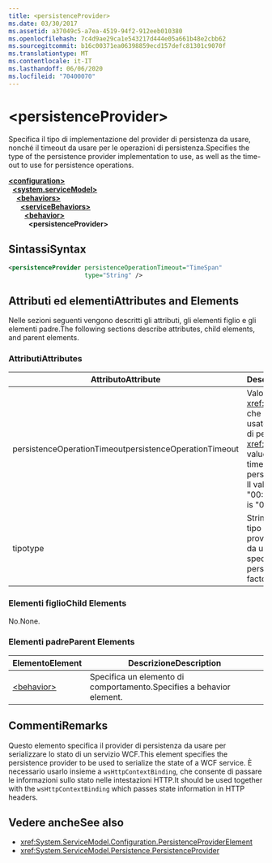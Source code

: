 ```yaml
---
title: <persistenceProvider>
ms.date: 03/30/2017
ms.assetid: a37049c5-a7ea-4519-94f2-912eeb010380
ms.openlocfilehash: 7c4d9ae29ca1e543217d444e05a661b48e2cbb62
ms.sourcegitcommit: b16c00371ea06398859ecd157defc81301c9070f
ms.translationtype: MT
ms.contentlocale: it-IT
ms.lasthandoff: 06/06/2020
ms.locfileid: "70400070"
---
```

# \<persistenceProvider>
<span data-ttu-id="aa577-101">Specifica il tipo di implementazione del provider di persistenza da usare, nonché il timeout da usare per le operazioni di persistenza.</span><span class="sxs-lookup"><span data-stu-id="aa577-101">Specifies the type of the persistence provider implementation to use, as well as the time-out to use for persistence operations.</span></span>  
  
[**\<configuration>**](../configuration-element.md)\
&nbsp;&nbsp;[**\<system.serviceModel>**](system-servicemodel.md)\
&nbsp;&nbsp;&nbsp;&nbsp;[**\<behaviors>**](behaviors.md)\
&nbsp;&nbsp;&nbsp;&nbsp;&nbsp;&nbsp;[**\<serviceBehaviors>**](servicebehaviors.md)\
&nbsp;&nbsp;&nbsp;&nbsp;&nbsp;&nbsp;&nbsp;&nbsp;[**\<behavior>**](behavior-of-servicebehaviors.md)\
&nbsp;&nbsp;&nbsp;&nbsp;&nbsp;&nbsp;&nbsp;&nbsp;&nbsp;&nbsp;**\<persistenceProvider>**  
  
## <a name="syntax"></a><span data-ttu-id="aa577-102">Sintassi</span><span class="sxs-lookup"><span data-stu-id="aa577-102">Syntax</span></span>  
  
```xml  
<persistenceProvider persistenceOperationTimeout="TimeSpan"
                     type="String" />
```  
  
## <a name="attributes-and-elements"></a><span data-ttu-id="aa577-103">Attributi ed elementi</span><span class="sxs-lookup"><span data-stu-id="aa577-103">Attributes and Elements</span></span>  
 <span data-ttu-id="aa577-104">Nelle sezioni seguenti vengono descritti gli attributi, gli elementi figlio e gli elementi padre.</span><span class="sxs-lookup"><span data-stu-id="aa577-104">The following sections describe attributes, child elements, and parent elements.</span></span>  
  
### <a name="attributes"></a><span data-ttu-id="aa577-105">Attributi</span><span class="sxs-lookup"><span data-stu-id="aa577-105">Attributes</span></span>  
  
|<span data-ttu-id="aa577-106">Attributo</span><span class="sxs-lookup"><span data-stu-id="aa577-106">Attribute</span></span>|<span data-ttu-id="aa577-107">Descrizione</span><span class="sxs-lookup"><span data-stu-id="aa577-107">Description</span></span>|  
|---------------|-----------------|  
|<span data-ttu-id="aa577-108">persistenceOperationTimeout</span><span class="sxs-lookup"><span data-stu-id="aa577-108">persistenceOperationTimeout</span></span>|<span data-ttu-id="aa577-109">Valore di tipo <xref:System.TimeSpan> che specifica il timeout usato per le operazioni di persistenza.</span><span class="sxs-lookup"><span data-stu-id="aa577-109">A <xref:System.TimeSpan> value that specifies the time-out used for persistence operations.</span></span> <span data-ttu-id="aa577-110">Il valore predefinito è "00:00:30".</span><span class="sxs-lookup"><span data-stu-id="aa577-110">The default is "00:00:30".</span></span>|  
|<span data-ttu-id="aa577-111">tipo</span><span class="sxs-lookup"><span data-stu-id="aa577-111">type</span></span>|<span data-ttu-id="aa577-112">Stringa che specifica il tipo della factory del provider di persistenza da usare.</span><span class="sxs-lookup"><span data-stu-id="aa577-112">A string that specifies the type of the persistence provider factory to use.</span></span>|  
  
### <a name="child-elements"></a><span data-ttu-id="aa577-113">Elementi figlio</span><span class="sxs-lookup"><span data-stu-id="aa577-113">Child Elements</span></span>  
 <span data-ttu-id="aa577-114">No.</span><span class="sxs-lookup"><span data-stu-id="aa577-114">None.</span></span>  
  
### <a name="parent-elements"></a><span data-ttu-id="aa577-115">Elementi padre</span><span class="sxs-lookup"><span data-stu-id="aa577-115">Parent Elements</span></span>  
  
|<span data-ttu-id="aa577-116">Elemento</span><span class="sxs-lookup"><span data-stu-id="aa577-116">Element</span></span>|<span data-ttu-id="aa577-117">Descrizione</span><span class="sxs-lookup"><span data-stu-id="aa577-117">Description</span></span>|  
|-------------|-----------------|  
|[\<behavior>](behavior-of-endpointbehaviors.md)|<span data-ttu-id="aa577-118">Specifica un elemento di comportamento.</span><span class="sxs-lookup"><span data-stu-id="aa577-118">Specifies a behavior element.</span></span>|  
  
## <a name="remarks"></a><span data-ttu-id="aa577-119">Commenti</span><span class="sxs-lookup"><span data-stu-id="aa577-119">Remarks</span></span>  
 <span data-ttu-id="aa577-120">Questo elemento specifica il provider di persistenza da usare per serializzare lo stato di un servizio WCF.</span><span class="sxs-lookup"><span data-stu-id="aa577-120">This element specifies the persistence provider to be used to serialize the state of a WCF service.</span></span> <span data-ttu-id="aa577-121">È necessario usarlo insieme a `wsHttpContextBinding`, che consente di passare le informazioni sullo stato nelle intestazioni HTTP.</span><span class="sxs-lookup"><span data-stu-id="aa577-121">It should be used together with the `wsHttpContextBinding` which passes state information in HTTP headers.</span></span>  
  
## <a name="see-also"></a><span data-ttu-id="aa577-122">Vedere anche</span><span class="sxs-lookup"><span data-stu-id="aa577-122">See also</span></span>

- <xref:System.ServiceModel.Configuration.PersistenceProviderElement>
- <xref:System.ServiceModel.Persistence.PersistenceProvider>
